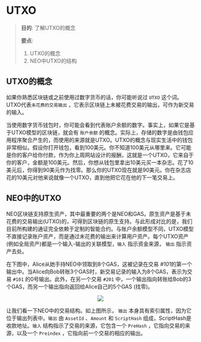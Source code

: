 # UTXO

> 
> **目的**:  了解UTXO的概念
> 
> **要点**:
> 
> 1. UTXO的概念
> 2. NEO中UTXO的结构
> 
> 

## UTXO的概念

如果你熟悉区块链或之前使用过数字货币的话，你可能听说过 `UTXO` 这个词。UTXO代表`未花费的交易输出` ，它表示区块链上未被花费交易的输出，可作为新交易的输入。 

当使用数字货币钱包时，你可能会看到代表账户余额的数字。事实上，如果它是基于UTXO模型的区块链，就会有 `账户余额` 的概念。实际上，存储的数字是由钱包应用程序聚合产生的，而使用的来源就是UTXO。UTXO的概念与现实生活中的钱包非常相似。假设你打开钱包，看到100美元。你不知道100美元从哪里来。它可能是你的客户给你付款，作为你上周网站设计的报酬，这就是一个UTXO，它来自于你的客户，金额是100美元。然后，你想从钱包里拿出10美元买一本杂志。花了10美元后，你得到90美元作为找零。那么你的UTXO现在就是90美元。你在杂志店花的10美元对他来说就像一个UTXO，直到他把它花在他的下一笔交易上。


## NEO中的UTXO 

NEO区块链支持原生资产，其中最重要的两个是NEO和GAS。原生资产是基于未花费的交易输出(UTXO)的，可得到区块链的原生支持。与此形成对比的是，我们目前所构建的通证完全依赖于定制的智能合约。与账户余额模型不同，UTXO模型不直接记录账户资产，而是通过未花费的输出来计算用户资产。每个UTXO资产(例如全局资产)都是一个输入-输出的关联模型，`输入` 指示资金来源， `输出` 指示资产去处。

在下图中，Alice从她手持NEO中领取到8个GAS，这被记录在交易 *#101*的第一个输出中。当Alice向Bob转账3个GAS时，新交易记录的输入为8个GAS，表示为交易 `#101` 的0号输出。此外，在另一个交易 `#201` 中，一个输出指向转账给Bob的3个GAS，而另一个输出指向返回给Alice自己的5个GAS (找零)。

<p align="center">
    <img src="https://docs.neo.org/developerguide/en/images/blockchain/utxo_en.jpg"/>
</p>

让我们看一下NEO中的交易结构。如上图所示， `输出` 本身具有索引属性，因为它位于输出列表中。`输出` 由 `AssetId` 、`Amount` 和 `ScriptHash` 组成，ScriptHash是收款地址。`输入` 结构指示了交易的来源，它包含一个 `PreHash` ，它指向交易的来源，以及一个 `Preindex` ，它指向前一个交易的相应的输出。